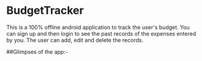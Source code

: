 # BudgetTracker
This is a 100% offline android application to track the user's budget. You can sign up and then login to see the past records of the expenses entered by you. The user can add, edit and delete the records.

##Glimpses of the app:-
